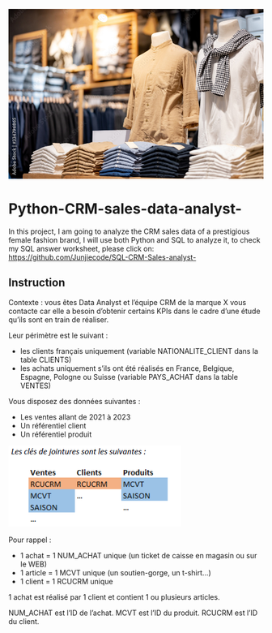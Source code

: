![fashion!](https://github.com/Junjiecode/Python-CRM-sales-data-analyst-/blob/main/1000_F_334796865_VVTjg49nbLgQPG6rgKDjVqSb5XUhBVsW.jpg)
# Python-CRM-sales-data-analyst-

In this project, I am going to analyze the CRM sales data of a prestigious female fashion brand, I will use both Python and SQL to analyze it, to check my SQL answer worksheet, please click on: https://github.com/Junjiecode/SQL-CRM-Sales-analyst-

## Instruction 

Contexte : vous êtes Data Analyst et l’équipe CRM de la marque X vous contacte car elle a besoin d’obtenir certains KPIs dans le cadre d’une étude qu’ils sont en train de réaliser.

Leur périmètre est le suivant :
- les clients français uniquement (variable NATIONALITE_CLIENT dans la table CLIENTS)
- les achats uniquement s’ils ont été réalisés en France, Belgique, Espagne, Pologne ou Suisse (variable PAYS_ACHAT dans la table VENTES)

Vous disposez des données suivantes :
- Les ventes allant de 2021 à 2023
- Un référentiel client
- Un référentiel produit

![schema!](https://github.com/Junjiecode/Python-CRM-sales-data-analyst-/blob/main/image.png)

Pour rappel :
- 1 achat = 1 NUM_ACHAT unique (un ticket de caisse en magasin ou sur le WEB)
- 1 article = 1 MCVT unique (un soutien-gorge, un t-shirt…)
- 1 client = 1 RCUCRM unique

1 achat est réalisé par 1 client et contient 1 ou plusieurs articles.

NUM_ACHAT est l’ID de l’achat. MCVT est l’ID du produit. RCUCRM est l’ID du client.
